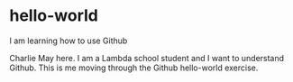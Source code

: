 # hello-world
I am learning how to use Github

Charlie May here. I am a Lambda school student and I want to understand Github. This is me moving through the Github hello-world exercise. 
